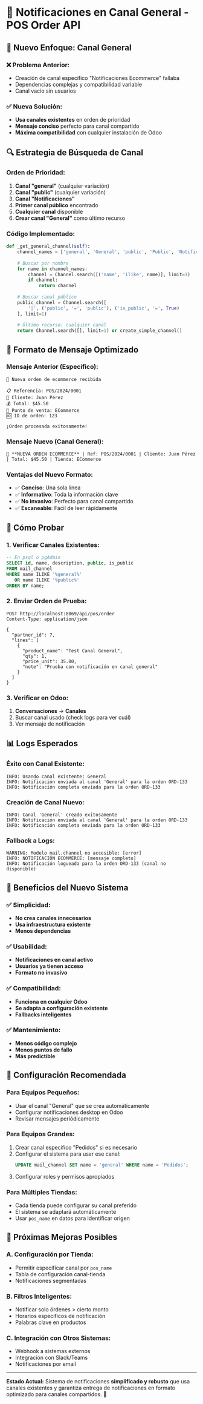 # 📢 Notificaciones en Canal General - POS Order API

## 🎯 Nuevo Enfoque: Canal General

### ❌ **Problema Anterior:**
- Creación de canal específico "Notificaciones Ecommerce" fallaba
- Dependencias complejas y compatibilidad variable
- Canal vacío sin usuarios

### ✅ **Nueva Solución:**
- **Usa canales existentes** en orden de prioridad
- **Mensaje conciso** perfecto para canal compartido
- **Máxima compatibilidad** con cualquier instalación de Odoo

## 🔍 Estrategia de Búsqueda de Canal

### Orden de Prioridad:
1. **Canal "general"** (cualquier variación)
2. **Canal "public"** (cualquier variación)  
3. **Canal "Notificaciones"**
4. **Primer canal público** encontrado
5. **Cualquier canal** disponible
6. **Crear canal "General"** como último recurso

### Código Implementado:
```python
def _get_general_channel(self):
    channel_names = ['general', 'General', 'public', 'Public', 'Notificaciones']
    
    # Buscar por nombre
    for name in channel_names:
        channel = Channel.search([('name', 'ilike', name)], limit=1)
        if channel:
            return channel
    
    # Buscar canal público
    public_channel = Channel.search([
        '|', ('public', '=', 'public'), ('is_public', '=', True)
    ], limit=1)
    
    # Último recurso: cualquier canal
    return Channel.search([], limit=1) or create_simple_channel()
```

## 📝 Formato de Mensaje Optimizado

### Mensaje Anterior (Específico):
```
🛒 Nueva orden de ecommerce recibida

📋 Referencia: POS/2024/0001
👤 Cliente: Juan Pérez  
💰 Total: $45.50
🏪 Punto de venta: ECommerce
🆔 ID de orden: 123

¡Orden procesada exitosamente!
```

### Mensaje Nuevo (Canal General):
```
🛒 **NUEVA ORDEN ECOMMERCE** | Ref: POS/2024/0001 | Cliente: Juan Pérez | Total: $45.50 | Tienda: ECommerce
```

### Ventajas del Nuevo Formato:
- ✅ **Conciso**: Una sola línea
- ✅ **Informativo**: Toda la información clave
- ✅ **No invasivo**: Perfecto para canal compartido
- ✅ **Escaneable**: Fácil de leer rápidamente

## 🧪 Cómo Probar

### 1. Verificar Canales Existentes:
```sql
-- En psql o pgAdmin
SELECT id, name, description, public, is_public 
FROM mail_channel 
WHERE name ILIKE '%general%' 
   OR name ILIKE '%public%'
ORDER BY name;
```

### 2. Enviar Orden de Prueba:
```http
POST http://localhost:8069/api/pos/order
Content-Type: application/json

{
  "partner_id": 7,
  "lines": [
    {
      "product_name": "Test Canal General",
      "qty": 1,
      "price_unit": 35.00,
      "note": "Prueba con notificación en canal general"
    }
  ]
}
```

### 3. Verificar en Odoo:
1. **Conversaciones** → **Canales**
2. Buscar canal usado (check logs para ver cuál)
3. Ver mensaje de notificación

## 📊 Logs Esperados

### Éxito con Canal Existente:
```
INFO: Usando canal existente: General
INFO: Notificación enviada al canal 'General' para la orden ORD-133
INFO: Notificación completa enviada para la orden ORD-133
```

### Creación de Canal Nuevo:
```
INFO: Canal 'General' creado exitosamente
INFO: Notificación enviada al canal 'General' para la orden ORD-133
INFO: Notificación completa enviada para la orden ORD-133
```

### Fallback a Logs:
```
WARNING: Modelo mail.channel no accesible: [error]
INFO: NOTIFICACIÓN ECOMMERCE: [mensaje completo]
INFO: Notificación logueada para la orden ORD-133 (canal no disponible)
```

## 🎯 Beneficios del Nuevo Sistema

### ✅ **Simplicidad:**
- **No crea canales innecesarios**
- **Usa infraestructura existente**
- **Menos dependencias**

### ✅ **Usabilidad:**
- **Notificaciones en canal activo**
- **Usuarios ya tienen acceso**
- **Formato no invasivo**

### ✅ **Compatibilidad:**
- **Funciona en cualquier Odoo**
- **Se adapta a configuración existente**
- **Fallbacks inteligentes**

### ✅ **Mantenimiento:**
- **Menos código complejo**
- **Menos puntos de fallo**
- **Más predictible**

## 🔧 Configuración Recomendada

### Para Equipos Pequeños:
- Usar el canal "General" que se crea automáticamente
- Configurar notificaciones desktop en Odoo
- Revisar mensajes periódicamente

### Para Equipos Grandes:
1. Crear canal específico "Pedidos" si es necesario
2. Configurar el sistema para usar ese canal:
   ```sql
   UPDATE mail_channel SET name = 'general' WHERE name = 'Pedidos';
   ```
3. Configurar roles y permisos apropiados

### Para Múltiples Tiendas:
- Cada tienda puede configurar su canal preferido
- El sistema se adaptará automáticamente
- Usar `pos_name` en datos para identificar origen

## 🚀 Próximas Mejoras Posibles

### A. Configuración por Tienda:
- Permitir especificar canal por `pos_name`
- Tabla de configuración canal-tienda
- Notificaciones segmentadas

### B. Filtros Inteligentes:
- Notificar solo órdenes > cierto monto
- Horarios específicos de notificación
- Palabras clave en productos

### C. Integración con Otros Sistemas:
- Webhook a sistemas externos
- Integración con Slack/Teams
- Notificaciones por email

---

**Estado Actual:** Sistema de notificaciones **simplificado y robusto** que usa canales existentes y garantiza entrega de notificaciones en formato optimizado para canales compartidos. 🎯 